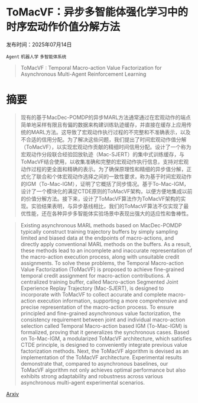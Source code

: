 # ToMacVF：异步多智能体强化学习中的时序宏动作价值分解方法

发布时间：2025年07月14日

`Agent` `机器人学` `多智能体系统`

> ToMacVF : Temporal Macro-action Value Factorization for Asynchronous Multi-Agent Reinforcement Learning

# 摘要

> 现有的基于MacDec-POMDP的异步MARL方法通常通过在宏观动作的端点简单地采样有限且有偏的数据来构建训练轨迹缓存，并直接在缓存上应用传统的MARL方法。这导致了宏观动作执行过程的不完整和不准确表示，以及不合适的信用分配。为了解决这些问题，我们提出了时间宏观动作值分解（ToMacVF），以实现宏观动作贡献的精细时间信用分配。设计了一个称为宏观动作分段联合经验回放轨迹（Mac-SJERT）的集中式训练缓存，与ToMacVF结合使用，以收集准确和完整的宏观动作执行信息，支持对宏观动作过程的更全面和精确的表示。为了确保原理性和精细的异步值分解，正式化了联合和个体宏观动作选择之间的一致性要求，称为基于时间宏观动作的IGM（To-Mac-IGM），证明了它概括了同步情况。基于To-Mac-IGM，设计了一个模块化的满足CTDE原则的ToMacVF架构，以便方便地集成以前的价值分解方法。接下来，设计了ToMacVF算法作为ToMacVF架构的实现。实验结果表明，与异步基线相比，我们的ToMacVF算法不仅实现了最优性能，还在各种异步多智能体实验场景中表现出强大的适应性和鲁棒性。

> Existing asynchronous MARL methods based on MacDec-POMDP typically construct training trajectory buffers by simply sampling limited and biased data at the endpoints of macro-actions, and directly apply conventional MARL methods on the buffers. As a result, these methods lead to an incomplete and inaccurate representation of the macro-action execution process, along with unsuitable credit assignments. To solve these problems, the Temporal Macro-action Value Factorization (ToMacVF) is proposed to achieve fine-grained temporal credit assignment for macro-action contributions. A centralized training buffer, called Macro-action Segmented Joint Experience Replay Trajectory (Mac-SJERT), is designed to incorporate with ToMacVF to collect accurate and complete macro-action execution information, supporting a more comprehensive and precise representation of the macro-action process. To ensure principled and fine-grained asynchronous value factorization, the consistency requirement between joint and individual macro-action selection called Temporal Macro-action based IGM (To-Mac-IGM) is formalized, proving that it generalizes the synchronous cases. Based on To-Mac-IGM, a modularized ToMacVF architecture, which satisfies CTDE principle, is designed to conveniently integrate previous value factorization methods. Next, the ToMacVF algorithm is devised as an implementation of the ToMacVF architecture. Experimental results demonstrate that, compared to asynchronous baselines, our ToMacVF algorithm not only achieves optimal performance but also exhibits strong adaptability and robustness across various asynchronous multi-agent experimental scenarios.

[Arxiv](https://arxiv.org/abs/2507.10251)